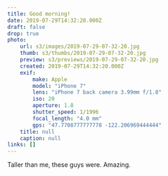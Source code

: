 ```yaml
---
title: Good morning!
date: 2019-07-29T14:32:20.000Z
draft: false
drop: true
photo:
    url: s3/images/2019-07-29-07-32-20.jpg
    thumb: s3/thumbs/2019-07-29-07-32-20.jpg
    preview: s3/previews/2019-07-29-07-32-20.jpg
    created: 2019-07-29T14:32:20.000Z
    exif:
        make: Apple
        model: "iPhone 7"
        lens: "iPhone 7 back camera 3.99mm f/1.8"
        iso: 20
        aperture: 1.8
        shutter_speed: 1/1996
        focal_length: "4.0 mm"
        gps: "47.7708777777778 -122.206969444444"
    title: null
    caption: null
links: []
---
```


Taller than me, these guys were. Amazing.
